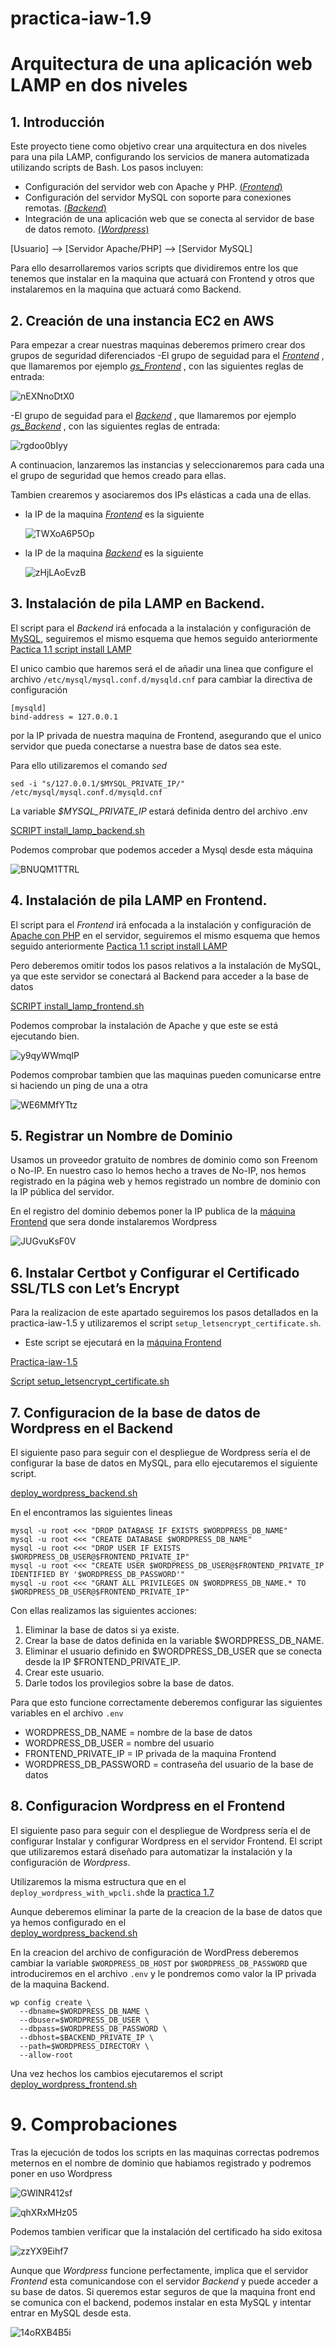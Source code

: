 # practica-iaw-1.9
# Arquitectura de una aplicación web LAMP en dos niveles
## 1. Introducción
Este proyecto tiene como objetivo crear una arquitectura en dos niveles para una pila LAMP, configurando los servicios de manera automatizada utilizando scripts de Bash. Los pasos incluyen:

- Configuración del servidor web con Apache y PHP. <ins>(*Frontend*)</ins> 
- Configuración del servidor MySQL con soporte para conexiones remotas. <ins>(*Backend*)</ins> 
- Integración de una aplicación web que se conecta al servidor de base de datos remoto. <ins>(*Wordpress*)</ins>

[Usuario] --> [Servidor Apache/PHP] --> [Servidor MySQL]

Para ello desarrollaremos varios scripts que dividiremos entre los que tenemos que instalar en la maquina que actuará con Frontend y otros que instalaremos en la maquina que actuará como Backend.

## 2. Creación de una instancia EC2 en AWS

Para empezar a crear nuestras maquinas deberemos primero crear dos grupos de seguridad diferenciados
-El grupo de seguidad para el <ins>*Frontend*</ins> , que llamaremos por ejemplo <ins>*gs_Frontend*</ins> , con las siguientes reglas de entrada: 

  ![nEXNnoDtX0](https://github.com/user-attachments/assets/6c9b5957-657f-4546-bcca-74f3a7a5163d)


-El grupo de seguidad para el <ins>*Backend*</ins> , que llamaremos por ejemplo <ins>*gs_Backend*</ins> , con las siguientes reglas de entrada: 

  ![rgdoo0bIyy](https://github.com/user-attachments/assets/9af7db71-59ee-45eb-8605-5496bb20d09c)

A continuacion, lanzaremos las instancias y seleccionaremos para cada una el grupo de seguridad que hemos creado para ellas.

Tambien crearemos y asociaremos dos IPs elásticas a cada una de ellas.

- la IP de la maquina <ins>*Frontend*</ins> es la siguiente

  ![TWXoA6P5Op](https://github.com/user-attachments/assets/a5aec8b3-bd36-4085-9615-9babb266c538)

- la IP de la maquina <ins>*Backend*</ins> es la siguiente

  ![zHjLAoEvzB](https://github.com/user-attachments/assets/fcf52f0f-20a1-402c-98ba-4de8ff2c6747)


## 3. Instalación de pila LAMP en Backend.

El script para el *Backend* irá enfocada a la instalación y configuración de <ins>MySQL</ins>, seguiremos el mismo esquema que hemos seguido anteriormente [Pactica 1.1 script install LAMP](https://github.com/marinaferb92/practica-iaw-1.1/blob/03508db12ab4537559efa67ba80acf9b137da50e/scripts/install_lamp.sh) 

El unico cambio que haremos será el de añadir una linea que configure el archivo `/etc/mysql/mysql.conf.d/mysqld.cnf` para cambiar la directiva de configuración 

````
[mysqld]
bind-address = 127.0.0.1
````

por la IP privada de nuestra maquina de Frontend, asegurando que el unico servidor que pueda conectarse a nuestra base de datos sea este. 

Para ello utilizaremos el comando *sed* 

`sed -i "s/127.0.0.1/$MYSQL_PRIVATE_IP/" /etc/mysql/mysql.conf.d/mysqld.cnf`

La variable *$MYSQL_PRIVATE_IP* estará definida dentro del archivo .env 

<ins>[SCRIPT install_lamp_backend.sh](https://github.com/marinaferb92/practica-iaw-1.9/blob/4a77fa3e6f3dafd380c8ef5e70cad00e2a2e3023/scripts/install_lamp_backend.sh) </ins>

Podemos comprobar que podemos acceder a Mysql desde esta máquina

  ![BNUQM1TTRL](https://github.com/user-attachments/assets/44569e9e-7024-457d-81be-927975f35960)


## 4. Instalación de pila LAMP en Frontend.
El script para el *Frontend* irá enfocada a la instalación y configuración de <ins>Apache con PHP</ins> en el servidor, seguiremos el mismo esquema que hemos seguido anteriormente [Pactica 1.1 script install LAMP](https://github.com/marinaferb92/practica-iaw-1.1/blob/03508db12ab4537559efa67ba80acf9b137da50e/scripts/install_lamp.sh) 

Pero deberemos omitir todos los pasos relativos a la instalación de MySQL, ya que este servidor se conectará al Backend para acceder a la base de datos

<ins>[SCRIPT install_lamp_frontend.sh](https://github.com/marinaferb92/practica-iaw-1.9/blob/1fc251435079787e491f9fb4e09cf44661404c1e/scripts/install_lamp_frontend.sh) </ins>

Podemos comprobar la instalación de Apache y que este se está ejecutando bien.

  ![y9qyWWmqIP](https://github.com/user-attachments/assets/d08b4cd5-93d2-471a-b183-d44209b13911)

Podemos comprobar tambien que las maquinas pueden comunicarse entre si haciendo un ping de una a otra

  ![WE6MMfYTtz](https://github.com/user-attachments/assets/1a0cc076-94ca-4cf8-a37e-4696c02e8a7a)


## 5. Registrar un Nombre de Dominio

Usamos un proveedor gratuito de nombres de dominio como son Freenom o No-IP.
En nuestro caso lo hemos hecho a traves de No-IP, nos hemos registrado en la página web y hemos registrado un nombre de dominio con la IP pública del servidor.

En el registro del dominio debemos poner la IP publica de la <ins>máquina Frontend</ins> que sera donde instalaremos Wordpress

   ![JUGvuKsF0V](https://github.com/user-attachments/assets/1315802e-f516-423a-b6fd-dc07ae6e5ca6)



## 6. Instalar Certbot y Configurar el Certificado SSL/TLS con Let’s Encrypt
Para la realizacion de este apartado seguiremos los pasos detallados en la practica-iaw-1.5 y utilizaremos el script ``` setup_letsencrypt_certificate.sh ```.

- Este script se ejecutará en la <ins>máquina Frontend</ins> 

[Practica-iaw-1.5](https://github.com/marinaferb92/practica-iaw-1.5)

[Script setup_letsencrypt_certificate.sh](scripts/setup_letsencrypt_certificate.sh)



## 7. Configuracion de la base de datos de Wordpress en el Backend
El siguiente paso para seguir con el despliegue de Wordpress sería el de configurar la base de datos en MySQL, 
para ello ejecutaremos el siguiente script.

[deploy_wordpress_backend.sh](https://github.com/marinaferb92/practica-iaw-1.9/blob/47a5b265793e666a92b7484241ab0d5106d39fc4/scripts/deploy_wordpress_backend.sh)

En el encontramos las siguientes lineas
````
mysql -u root <<< "DROP DATABASE IF EXISTS $WORDPRESS_DB_NAME"
mysql -u root <<< "CREATE DATABASE $WORDPRESS_DB_NAME"
mysql -u root <<< "DROP USER IF EXISTS $WORDPRESS_DB_USER@$FRONTEND_PRIVATE_IP"
mysql -u root <<< "CREATE USER $WORDPRESS_DB_USER@$FRONTEND_PRIVATE_IP IDENTIFIED BY '$WORDPRESS_DB_PASSWORD'"
mysql -u root <<< "GRANT ALL PRIVILEGES ON $WORDPRESS_DB_NAME.* TO $WORDPRESS_DB_USER@$FRONTEND_PRIVATE_IP"
````
Con ellas realizamos las siguientes acciones:
1. Eliminar la base de datos si ya existe.
2. Crear la base de datos definida en la variable $WORDPRESS_DB_NAME.
3. Eliminar el usuario definido en $WORDPRESS_DB_USER que se conecta desde la IP $FRONTEND_PRIVATE_IP.
4. Crear este usuario.
5. Darle todos los provilegios sobre la base de datos.

Para que esto funcione correctamente deberemos configurar las siguientes variables en el archivo `.env`
- WORDPRESS_DB_NAME = nombre de la base de datos
- WORDPRESS_DB_USER = nombre del usuario 
- FRONTEND_PRIVATE_IP = IP privada de la maquina Frontend
- WORDPRESS_DB_PASSWORD = contraseña del usuario de la base de datos



## 8. Configuracion Wordpress en el Frontend
El siguiente paso para seguir con el despliegue de Wordpress sería el de configurar Instalar y configurar Wordpress en el servidor Frontend.
El script que utilizaremos estará diseñado para automatizar la instalación y la configuración de *Wordpress*.

Utilizaremos la misma estructura que en el `deploy_wordpress_with_wpcli.sh`de la [practica 1.7](https://github.com/marinaferb92/practica-iaw-1.7/blob/8a96bd92c27c430d7d369159c106e460c37e0053/scripts/deploy_wordpress_with_wpcli.sh)

Aunque deberemos eliminar la parte de la creacion de la base de datos que ya hemos configurado en el  
[deploy_wordpress_backend.sh](https://github.com/marinaferb92/practica-iaw-1.9/blob/389b6e81c313e8916e1c3edefef1b3bbf349c50c/scripts/deploy_wordpress_backend.sh)

En la creacion del archivo de configuración de WordPress deberemos cambiar la variable `$WORDPRESS_DB_HOST` por `$WORDPRESS_DB_PASSWORD` que introduciremos en el archivo `.env` y le pondremos como valor la IP privada de la maquina Backend. 

````
wp config create \
  --dbname=$WORDPRESS_DB_NAME \
  --dbuser=$WORDPRESS_DB_USER \
  --dbpass=$WORDPRESS_DB_PASSWORD \ 
  --dbhost=$BACKEND_PRIVATE_IP \
  --path=$WORDPRESS_DIRECTORY \
  --allow-root
````

Una vez hechos los cambios ejecutaremos el script [deploy_wordpress_frontend.sh](https://github.com/marinaferb92/practica-iaw-1.9/blob/9586848899665226cdddb1822f3984e8297ac0c6/scripts/deploy_wordpress_frontend.sh)


# 9. Comprobaciones

Tras la ejecución de todos los scripts en las maquinas correctas podremos meternos en el nombre de dominio que habiamos registrado y podremos poner en uso Wordpress

  ![GWINR412sf](https://github.com/user-attachments/assets/1b8cc518-1a70-493f-ae85-5b2e8f258f69)

  ![qhXRxMHz05](https://github.com/user-attachments/assets/c8ddcea2-75a2-4e93-9838-5fcff34610e5)

Podemos tambien verificar que la instalación del certificado ha sido exitosa

  ![zzYX9Eihf7](https://github.com/user-attachments/assets/ffd5ff1e-d9d3-4587-9f3d-f536fb828a38)

Aunque que *Wordpress* funcione perfectamente, implica que el servidor *Frontend* esta comunicandose con el servidor *Backend* y puede acceder a su base de datos. Si queremos estar seguros de que la maquina front end se comunica con el backend, podemos instalar en esta MySQL y intentar entrar en MySQL desde esta.

  ![14oRXB4B5i](https://github.com/user-attachments/assets/60f914c0-79c5-4016-a046-00b0aba20196)

















